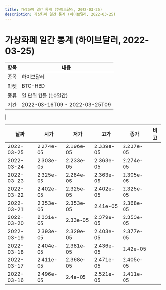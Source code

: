 ```yaml
---
title: 가상화폐 일간 통계 (하이브달러, 2022-03-25)
description: 가상화폐 일간 통계 (하이브달러, 2022-03-25)
---
```


가상화폐 일간 통계 (하이브달러, 2022-03-25)
===

|항목|내용|
|--|--|
|종목|하이브달러|
|마켓|BTC-HBD|
|종류|일 단위 캔들 (10일간)|
|기간|2022-03-16T09 - 2022-03-25T09
|

|날짜|시가|저가|고가|종가|비고|
|--|--|--|--|--|--|
|2022-03-25|2.274e-05|2.196e-05|2.339e-05|2.237e-05|    |
|2022-03-24|2.303e-05|2.233e-05|2.363e-05|2.274e-05|    |
|2022-03-23|2.325e-05|2.284e-05|2.363e-05|2.305e-05|    |
|2022-03-22|2.402e-05|2.325e-05|2.402e-05|2.325e-05|    |
|2022-03-21|2.353e-05|2.353e-05|2.41e-05|2.368e-05|    |
|2022-03-20|2.331e-05|2.33e-05|2.379e-05|2.353e-05|    |
|2022-03-19|2.393e-05|2.329e-05|2.403e-05|2.377e-05|    |
|2022-03-18|2.404e-05|2.381e-05|2.436e-05|2.42e-05|    |
|2022-03-17|2.411e-05|2.368e-05|2.471e-05|2.405e-05|    |
|2022-03-16|2.496e-05|2.4e-05|2.521e-05|2.411e-05|    |
